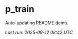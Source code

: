 # p_train

Auto-updating README demo.

<!--START_SECTION:status-->
_Last run: 2025-09-12 08:42 UTC_
<!--END_SECTION:status-->




















































































































































































































































































































































































































































































